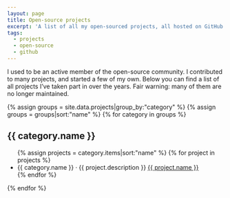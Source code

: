 ```yaml
---
layout: page
title: Open-source projects
excerpt: 'A list of all my open-sourced projects, all hosted on GitHub. Fair warning: some of them are not maintained anymore.'
tags:
  - projects
  - open-source
  - github
---
```


I used to be an active member of the open-source community. I contributed to many projects, and started a few of my own. Below you can find a list of all projects I’ve taken part in over the years. Fair warning: many of them are no longer maintained.

{% assign groups = site.data.projects|group_by:"category" %}
{% assign groups = groups|sort:"name" %}
{% for category in groups %}

  <h2 class="visually-hidden">{{ category.name }}</h2>
  <ul class="list">
  {% assign projects = category.items|sort:"name" %}
  {% for project in projects %}
    <li class="list__item">
      <div class="list__item-inner">
        <span class="list__secondary-content">{{ category.name }} · {{ project.description }}</span>
        <a href="{{ project.link }}" class="list__primary-content" target="_blank">{{ project.name }}</a>
      </div>
    </li>
  {% endfor %}
  </ul>
{% endfor %}
